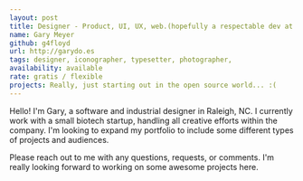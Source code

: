 ```yaml
---
layout: post
title: Designer - Product, UI, UX, web.(hopefully a respectable dev at some point.)
name: Gary Meyer
github: g4floyd
url: http://garydo.es
tags: designer, iconographer, typesetter, photographer,
availability: available
rate: gratis / flexible
projects: Really, just starting out in the open source world... :(
---
```


Hello! I'm Gary, a software and industrial designer in Raleigh, NC. I currently work with a small biotech startup, handling all creative efforts within the company. I'm looking to expand my portfolio to include some different types of projects and audiences.

Please reach out to me with any questions, requests, or comments. I'm really looking forward to working on some awesome projects here.
